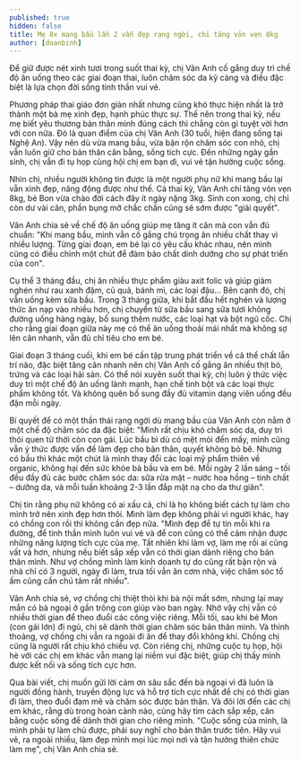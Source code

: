 ```yaml
---
published: true
hidden: false
title: Mẹ 8x mang bầu lần 2 vẫn đẹp rạng ngời, chỉ tăng vỏn vẹn 8kg
author: [doanbinh] 
---
```



Để giữ được nét xinh tươi trong suốt thai kỳ, chị Vân Anh cố gắng duy trì chế độ ăn uống theo các giai đoạn thai, luôn chăm sóc da kỹ càng và điều đặc biệt là lựa chọn đời sống tinh thần vui vẻ.

Phương pháp thai giáo đơn giản nhất nhưng cũng khó thực hiện nhất là trở thành một bà mẹ xinh đẹp, hạnh phúc thực sự. Thế nên trong thai kỳ, nếu mẹ biết yêu thương bản thân mình đúng cách thì chẳng còn gì tuyệt vời hơn với con nữa. Đó là quan điểm của chị Vân Anh (30 tuổi, hiện đang sống tại Nghệ An). Vậy nên dù vừa mang bầu, vừa bận rộn chăm sóc con nhỏ, chị vẫn luôn giữ cho bản thân cân bằng, sống tích cực. Đến những ngày gần sinh, chị vẫn đi tụ họp cùng hội chị em bạn dì, vui vẻ tận hưởng cuộc sống.

Nhìn chị, nhiều người không tin được là một người phụ nữ khi mang bầu lại vẫn xinh đẹp, năng động được như thế. Cả thai kỳ, Vân Anh chỉ tăng vỏn vẹn 8kg, bé Bon vừa chào đời cách đây ít ngày nặng 3kg. Sinh con xong, chị chỉ còn dư vài cân, phần bụng mỡ chắc chắn cũng sẽ sớm được "giải quyết".

Vân Anh chia sẻ về chế độ ăn uống giúp mẹ tăng ít cân mà con vẫn đủ chuẩn: "Khi mang bầu, mình vẫn cố gắng chú trọng ăn nhiều chất thay vì nhiều lượng. Từng giai đoạn, em bé lại có yêu cầu khác nhau, nên mình cũng có điều chỉnh một chút để đảm bảo chất dinh dưỡng cho sự phát triển của con".

Cụ thể 3 tháng đầu, chị ăn nhiều thực phẩm giàu axit folic và giúp giảm nghén như rau xanh đậm, củ quả, bánh mì, các loại đậu... Bên cạnh đó, chị vẫn uống kèm sữa bầu. Trong 3 tháng giữa, khi bắt đầu hết nghén và lượng thức ăn nạp vào nhiều hơn, chị chuyển từ sữa bầu sang sữa tươi không đường uống hàng ngày, bổ sung thêm nước, các loại hạt và bột ngũ cốc. Chị cho rằng giai đoạn giữa này mẹ có thể ăn uống thoải mái nhất mà không sợ lên cân nhanh, vẫn đủ chỉ tiêu cho em bé.

Giai đoạn 3 tháng cuối, khi em bé cần tập trung phát triển về cả thể chất lẫn trí não, đặc biệt tăng cân nhanh nên chị Vân Anh cố gắng ăn nhiều thịt bò, trứng và các loại hải sản. Có thể nói xuyên suốt thai kỳ, chị luôn ý thức việc duy trì một chế độ ăn uống lành mạnh, hạn chế tinh bột và các loại thực phẩm không tốt. Và không quên bổ sung đầy đủ vitamin dạng viên uống đều đặn mỗi ngày.

Bí quyết để có một thần thái rạng ngời dù mang bầu của Vân Anh còn nằm ở một chế độ chăm sóc da đặc biệt: "Mình rất chịu khó chăm sóc da, duy trì thói quen từ thời còn con gái. Lúc bầu bì dù có mệt mỏi đến mấy, mình cũng vẫn ý thức được vấn đề làm đẹp cho bản thân, quyết không bỏ bê. Nhưng có bầu thì khác một chút là mình thay đổi các loại mỹ phẩm thiên về organic, không hại đến sức khỏe bà bầu và em bé. Mỗi ngày 2 lần sáng – tối đều đầy đủ các bước chăm sóc da: sữa rửa mặt – nước hoa hồng – tinh chất – dưỡng da, và mỗi tuần khoảng 2-3 lần đắp mặt nạ cho da thư giãn".

Chị tin rằng phụ nữ không có ai xấu cả, chỉ là họ không biết cách tự làm cho mình trở nên xinh đẹp hơn thôi. Mình làm đẹp không phải vì người khác, hay có chồng con rồi thì không cần đẹp nữa. "Mình đẹp để tự tin mỗi khi ra đường, để tinh thần mình luôn vui vẻ và để con cũng có thể cảm nhận được những năng lượng tích cực của mẹ. Tất nhiên khi làm vợ, làm mẹ rồi ai cũng vất vả hơn, nhưng nếu biết sắp xếp vẫn có thời gian dành riêng cho bản thân mình. Như vợ chồng mình làm kinh doanh tự do cũng rất bận rộn và nhà chỉ có 3 người, ngày đi làm, trưa tối vẫn ăn cơm nhà, việc chăm sóc tổ ấm cũng cần chú tâm rất nhiều".


Vân Anh chia sẻ, vợ chồng chị thiệt thòi khi bà nội mất sớm, nhưng lại may mắn có bà ngoại ở gần trông con giúp vào ban ngày. Nhờ vậy chị vẫn có nhiều thời gian để theo đuổi các công việc riêng. Mỗi tối, sau khi bé Mon (con gái lớn) đi ngủ, chị sẽ dành thời gian chăm sóc bản thân mình. Và thỉnh thoảng, vợ chồng chị vẫn ra ngoài đi ăn để thay đổi không khí. Chồng chị cũng là người rất chịu khó chiều vợ. Còn riêng chị, những cuộc tụ họp, hội hè với các chị em khác vẫn mang lại niềm vui đặc biệt, giúp chị thấy mình được kết nối và sống tích cực hơn.


Qua bài viết, chị muốn gửi lời cảm ơn sâu sắc đến bà ngoại vì đã luôn là người đồng hành, truyền động lực và hỗ trợ tích cực nhất để chị có thời gian đi làm, theo đuổi đam mê và chăm sóc được bản thân. Và đôi lời đến các chị em khác, rằng dù trong hoàn cảnh nào, cũng hãy tìm cách sắp xếp, cân bằng cuộc sống để dành thời gian cho riêng mình. "Cuộc sống của mình, là mình phải tự làm chủ được, phải suy nghĩ cho bản thân trước tiên. Hãy vui vẻ, ra ngoài nhiều, làm đẹp mình mọi lúc mọi nơi và tận hưởng thiên chức làm mẹ", chị Vân Anh chia sẻ.